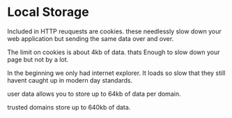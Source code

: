 # Local Storage

Included in HTTP reuquests are cookies. these needlessly slow down your web application but sending the same data over and over.

The limit on cookies is about 4kb of data. thats Enough to slow down your page but not by a lot.

In the beginning we only had internet explorer. It loads so slow that they still havent caught up in modern day standards.

user data allows you to store up to 64kb of data per domain.

trusted domains store up to 640kb of data.

